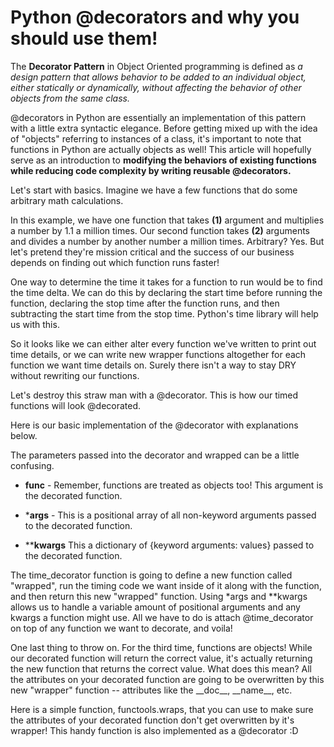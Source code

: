 Python @decorators and why you should use them!
===
The **Decorator Pattern** in Object Oriented programming is defined as *a design pattern that allows behavior to be added to an individual object, either statically or dynamically, without affecting the behavior of other objects from the same class.*

@decorators in Python are essentially an implementation of this pattern with a little extra syntactic elegance. Before getting mixed up with the idea of "objects" referring to instances of a class, it's important to note that functions in Python are actually objects as well! This article will hopefully serve as an introduction to **modifying the behaviors of existing functions while reducing code complexity by writing reusable @decorators.**

Let's start with basics. Imagine we have a few functions that do some arbitrary math calculations.

<script src="https://gist.github.com/chr1sbest/1a42d6c2168d3218d951.js"></script>

In this example, we have one function that takes **(1)** argument and multiplies a number by 1.1 a million times. Our second function takes **(2)** arguments and divides a number by another number a million times. Arbitrary? Yes. But let's pretend they're mission critical and the success of our business depends on finding out which function runs faster!

One way to determine the time it takes for a function to run would be to find the time delta. We can do this by declaring the start time before running the function, declaring the stop time after the function runs, and then subtracting the start time from the stop time. Python's time library will help us with this.

<script src="https://gist.github.com/chr1sbest/4d6852b7908e638ac56d.js"></script>

So it looks like we can either alter every function we've written to print out time details, or we can write new wrapper functions altogether for each function we want time details on. Surely there isn't a way to stay DRY without rewriting our functions.

Let's destroy this straw man with a @decorator. This is how our timed functions will look @decorated.

<script src="https://gist.github.com/chr1sbest/22927340698cedfcebc8.js"></script>

Here is our basic implementation of the @decorator with explanations below.

<script src="https://gist.github.com/chr1sbest/53923e83b849c3c96b9a.js"></script>

The parameters passed into the decorator and wrapped can be a little confusing.

* **func** - Remember, functions are treated as objects too! This argument is the decorated function.

* ***args** - This is a positional array of all non-keyword arguments passed to the decorated function.

* ****kwargs** This a dictionary of {keyword arguments: values} passed to the decorated function.

The time_decorator function is going to define a new function called "wrapped", run the timing code we want inside of it along with the function, and then return this new "wrapped" function. Using \*args and **kwargs allows us to handle a variable amount of positional arguments and any kwargs a function might use. All we have to do is attach @time_decorator on top of any function we want to decorate, and voila!

One last thing to throw on. For the third time, functions are objects! While our decorated function will return the correct value, it's actually returning the new function that returns the correct value. What does this mean? All the attributes on your decorated function are going to be overwritten by this new "wrapper" function -- attributes like the \_\_doc\_\_, \_\_name\_\_, etc.

Here is a simple function, functools.wraps, that you can use to make sure the attributes of your decorated function don't get overwritten by it's wrapper! This handy function is also implemented as a @decorator :D

<script src="https://gist.github.com/chr1sbest/03c0462f54e32c7daf39.js"></script>
